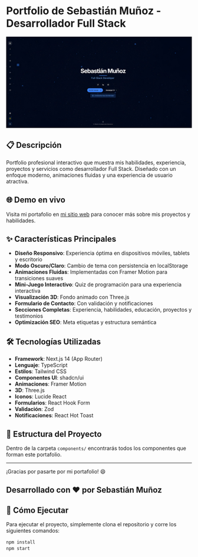 # Portfolio de Sebastián Muñoz - Desarrollador Full Stack

![Portfolio Preview](public/Portfolio.jpg)


## 📋 Descripción

Portfolio profesional interactivo que muestra mis habilidades, experiencia, proyectos y servicios como desarrollador Full Stack. Diseñado con un enfoque moderno, animaciones fluidas y una experiencia de usuario atractiva.

## 🌐 Demo en vivo

Visita mi portafolio en [mi sitio web](https://portafolio-plxyz08s-projects.vercel.app/) para conocer más sobre mis proyectos y habilidades.

## ✨ Características Principales

- **Diseño Responsivo**: Experiencia óptima en dispositivos móviles, tablets y escritorio
- **Modo Oscuro/Claro**: Cambio de tema con persistencia en localStorage
- **Animaciones Fluidas**: Implementadas con Framer Motion para transiciones suaves
- **Mini-Juego Interactivo**: Quiz de programación para una experiencia interactiva
- **Visualización 3D**: Fondo animado con Three.js
- **Formulario de Contacto**: Con validación y notificaciones
- **Secciones Completas**: Experiencia, habilidades, educación, proyectos y testimonios
- **Optimización SEO**: Meta etiquetas y estructura semántica

## 🛠️ Tecnologías Utilizadas

- **Framework**: Next.js 14 (App Router)
- **Lenguaje**: TypeScript
- **Estilos**: Tailwind CSS
- **Componentes UI**: shadcn/ui
- **Animaciones**: Framer Motion
- **3D**: Three.js
- **Iconos**: Lucide React
- **Formularios**: React Hook Form
- **Validación**: Zod
- **Notificaciones**: React Hot Toast

## 📂 Estructura del Proyecto

Dentro de la carpeta `components/` encontrarás todos los componentes que forman este portafolio.

---

¡Gracias por pasarte por mi portafolio! 😄

## Desarrollado con ❤️ por Sebastián Muñoz

## 🚀 Cómo Ejecutar

Para ejecutar el proyecto, simplemente clona el repositorio y corre los siguientes comandos:

```bash
npm install
npm start

